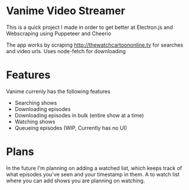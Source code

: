 # Vanime Video Streamer
This is a quick project I made in order to get better at Electron.js and Webscraping using Puppeteer and Cheerio

The app works by scraping http://thewatchcartoononline.tv for searches and video urls.
Uses node-fetch for downloading

# Features
Vanime currenly has the following features
 - Searching shows
 - Downloading episodes
 - Downloading episodes in bulk (entire show at a time)
 - Watching shows
 - Queueing episodes (WIP, Currently has no UI)

# Plans
In the future I'm planning on adding a watched list, which keeps track of what episodes you've seen and your timestamp in them.
A to watch list where you can add shows you are planning on watching.
